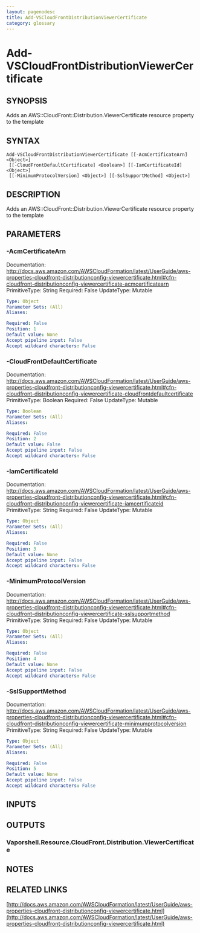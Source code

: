 ```yaml
---
layout: pagenodesc
title: Add-VSCloudFrontDistributionViewerCertificate
category: glossary
---
```


# Add-VSCloudFrontDistributionViewerCertificate

## SYNOPSIS
Adds an AWS::CloudFront::Distribution.ViewerCertificate resource property to the template

## SYNTAX

```
Add-VSCloudFrontDistributionViewerCertificate [[-AcmCertificateArn] <Object>]
 [[-CloudFrontDefaultCertificate] <Boolean>] [[-IamCertificateId] <Object>]
 [[-MinimumProtocolVersion] <Object>] [[-SslSupportMethod] <Object>]
```

## DESCRIPTION
Adds an AWS::CloudFront::Distribution.ViewerCertificate resource property to the template

## PARAMETERS

### -AcmCertificateArn
Documentation: http://docs.aws.amazon.com/AWSCloudFormation/latest/UserGuide/aws-properties-cloudfront-distributionconfig-viewercertificate.html#cfn-cloudfront-distributionconfig-viewercertificate-acmcertificatearn
PrimitiveType: String
Required: False
UpdateType: Mutable

```yaml
Type: Object
Parameter Sets: (All)
Aliases: 

Required: False
Position: 1
Default value: None
Accept pipeline input: False
Accept wildcard characters: False
```

### -CloudFrontDefaultCertificate
Documentation: http://docs.aws.amazon.com/AWSCloudFormation/latest/UserGuide/aws-properties-cloudfront-distributionconfig-viewercertificate.html#cfn-cloudfront-distributionconfig-viewercertificate-cloudfrontdefaultcertificate
PrimitiveType: Boolean
Required: False
UpdateType: Mutable

```yaml
Type: Boolean
Parameter Sets: (All)
Aliases: 

Required: False
Position: 2
Default value: False
Accept pipeline input: False
Accept wildcard characters: False
```

### -IamCertificateId
Documentation: http://docs.aws.amazon.com/AWSCloudFormation/latest/UserGuide/aws-properties-cloudfront-distributionconfig-viewercertificate.html#cfn-cloudfront-distributionconfig-viewercertificate-iamcertificateid
PrimitiveType: String
Required: False
UpdateType: Mutable

```yaml
Type: Object
Parameter Sets: (All)
Aliases: 

Required: False
Position: 3
Default value: None
Accept pipeline input: False
Accept wildcard characters: False
```

### -MinimumProtocolVersion
Documentation: http://docs.aws.amazon.com/AWSCloudFormation/latest/UserGuide/aws-properties-cloudfront-distributionconfig-viewercertificate.html#cfn-cloudfront-distributionconfig-viewercertificate-sslsupportmethod
PrimitiveType: String
Required: False
UpdateType: Mutable

```yaml
Type: Object
Parameter Sets: (All)
Aliases: 

Required: False
Position: 4
Default value: None
Accept pipeline input: False
Accept wildcard characters: False
```

### -SslSupportMethod
Documentation: http://docs.aws.amazon.com/AWSCloudFormation/latest/UserGuide/aws-properties-cloudfront-distributionconfig-viewercertificate.html#cfn-cloudfront-distributionconfig-viewercertificate-minimumprotocolversion
PrimitiveType: String
Required: False
UpdateType: Mutable

```yaml
Type: Object
Parameter Sets: (All)
Aliases: 

Required: False
Position: 5
Default value: None
Accept pipeline input: False
Accept wildcard characters: False
```

## INPUTS

## OUTPUTS

### Vaporshell.Resource.CloudFront.Distribution.ViewerCertificate

## NOTES

## RELATED LINKS

[http://docs.aws.amazon.com/AWSCloudFormation/latest/UserGuide/aws-properties-cloudfront-distributionconfig-viewercertificate.html](http://docs.aws.amazon.com/AWSCloudFormation/latest/UserGuide/aws-properties-cloudfront-distributionconfig-viewercertificate.html)

